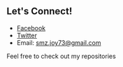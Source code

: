 
<!-- ## Projects

 - **[Your Project Name]**: Description of what you have done, tools used, and your role. *(Link to the project)*
-->
## Let's Connect!
<!-- - 🌐 [LinkedIn](your-linkedin-url)
-->
- [Facebook](https://www.facebook.com/profile.php?id=100071206371401)
- [Twitter](https://twitter.com/StaticJoyI)
- Email: smz.joy73@gmail.com

Feel free to check out my repositories<!--, and don't hesitate to reach out!-->
